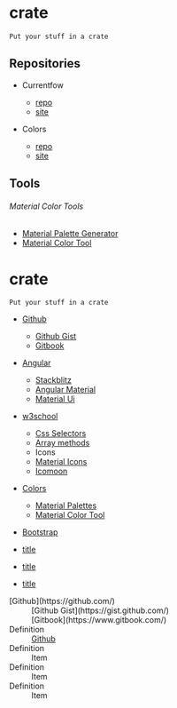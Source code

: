 # crate
`Put your stuff in a crate`



## Repositories

- Currentfow
  - [repo](https://github.com/robertleroy/currentflow/tree/master)
  - [site](https://robertleroy.github.io/currentflow/)
  
- Colors
  - [repo](https://github.com/robertleroy/colors/tree/master)
  - [site](https://robertleroy.github.io/colors/)

## Tools

###### Material Color Tools
- [Material Palette Generator](https://materialpalettes.com/)
- [Material Color Tool](https://material.io/tools/color/#!/?view.left=0&view.right=1&primary.color=6002ee&secondary.color=90ee02)



# crate
`Put your stuff in a crate`

- [Github](https://github.com/)
  - [Github Gist](https://gist.github.com/)
  - [Gitbook](https://www.gitbook.com/)
  
- [Angular](https://angular.io/)
  - [Stackblitz](https://stackblitz.com/@robertleroy)
  - [Angular Material](https://material.angular.io/)
  - [Material Ui](https://material-ui.com/)
- [w3school](https://www.w3schools.com/)
  - [Css Selectors](https://www.w3schools.com/cssref/css_selectors.asp)  
  - [Array methods](https://www.w3schools.com/js/js_array_methods.asp)
  - Icons
  - [Material Icons](https://material.io/tools/icons/?style=baseline)
  - [Icomoon](https://icomoon.io/)
- [Colors](https://robertleroy.github.io/colors/)
  - [Material Palettes](https://materialpalettes.com/)
  - [Material Color Tool](https://material.io/tools/color/#!/?view.left=0&view.right=1)
- [Bootstrap](https://getbootstrap.com/docs/4.3/getting-started/introduction/)
- [title](link)
- [title](link)
- [title](link)


<dl>
  <dt>[Github](https://github.com/)</dt>
  <dd>[Github Gist](https://gist.github.com/)</dd>  
  <dd>[Gitbook](https://www.gitbook.com/)</dd>
  
  <dt>Definition</dt>
  <dd>
  <dd><a href="https://github.com/">Github</a></dd></dd>
  
  <dt>Definition</dt>
  <dd>Item</dd>
  
  <dt>Definition</dt>
  <dd>Item</dd>
  
  <dt>Definition</dt>
  <dd>Item</dd>
  
  
  
</dl>

